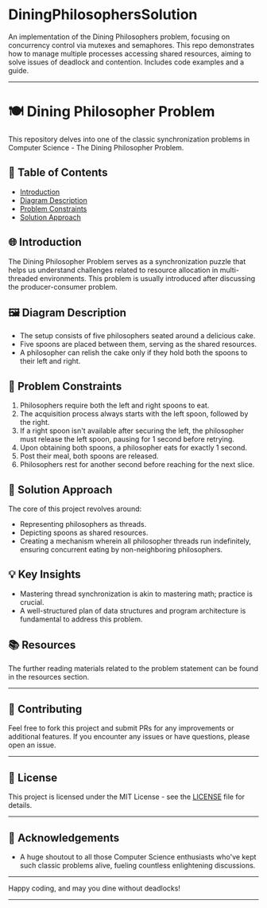 # DiningPhilosophersSolution
An implementation of the Dining Philosophers problem, focusing on concurrency control via mutexes and semaphores. This repo demonstrates how to manage multiple processes accessing shared resources, aiming to solve issues of deadlock and contention. Includes code examples and a guide.




---

# 🍽️ Dining Philosopher Problem 

This repository delves into one of the classic synchronization problems in Computer Science - The Dining Philosopher Problem. 

## 📌 Table of Contents

- [Introduction](#introduction)
- [Diagram Description](#diagram-description)
- [Problem Constraints](#problem-constraints)
- [Solution Approach](#solution-approach)


## 🌐 Introduction

The Dining Philosopher Problem serves as a synchronization puzzle that helps us understand challenges related to resource allocation in multi-threaded environments. This problem is usually introduced after discussing the producer-consumer problem.

## 🖼️ Diagram Description

- The setup consists of five philosophers seated around a delicious cake.
- Five spoons are placed between them, serving as the shared resources.
- A philosopher can relish the cake only if they hold both the spoons to their left and right.

## 📜 Problem Constraints

1. Philosophers require both the left and right spoons to eat.
2. The acquisition process always starts with the left spoon, followed by the right.
3. If a right spoon isn't available after securing the left, the philosopher must release the left spoon, pausing for 1 second before retrying.
4. Upon obtaining both spoons, a philosopher eats for exactly 1 second.
5. Post their meal, both spoons are released.
6. Philosophers rest for another second before reaching for the next slice.

## 🎯 Solution Approach

The core of this project revolves around:

- Representing philosophers as threads.
- Depicting spoons as shared resources.
- Creating a mechanism wherein all philosopher threads run indefinitely, ensuring concurrent eating by non-neighboring philosophers.

## 💡 Key Insights

- Mastering thread synchronization is akin to mastering math; practice is crucial.
- A well-structured plan of data structures and program architecture is fundamental to address this problem.


## 📚 Resources

The  further reading materials related to the problem statement can be found in the resources section.

---

## 🙌 Contributing

Feel free to fork this project and submit PRs for any improvements or additional features. If you encounter any issues or have questions, please open an issue.

---

## 📜 License

This project is licensed under the MIT License - see the [LICENSE](LICENSE) file for details.

---

## 🤝 Acknowledgements

- A huge shoutout to all those Computer Science enthusiasts who've kept such classic problems alive, fueling countless enlightening discussions.

---

Happy coding, and may you dine without deadlocks!

--- 
